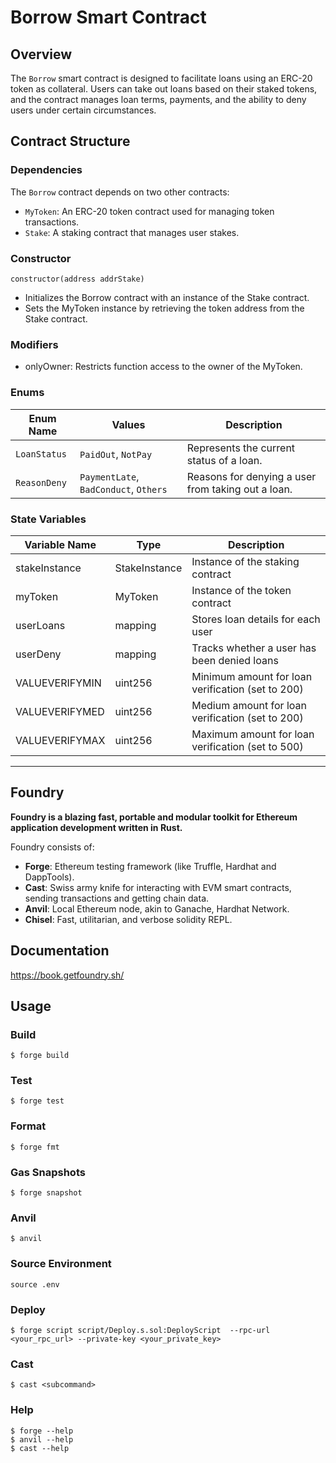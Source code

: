 # Borrow Smart Contract

## Overview

The `Borrow` smart contract is designed to facilitate loans using an ERC-20 token as collateral. Users can take out loans based on their staked tokens, and the contract manages loan terms, payments, and the ability to deny users under certain circumstances.

## Contract Structure

### Dependencies

The `Borrow` contract depends on two other contracts:
- `MyToken`: An ERC-20 token contract used for managing token transactions.
- `Stake`: A staking contract that manages user stakes.

### Constructor

```solidity
constructor(address addrStake)
```

- Initializes the Borrow contract with an instance of the Stake contract.
- Sets the MyToken instance by retrieving the token address from the Stake contract.

### Modifiers
- onlyOwner: Restricts function access to the owner of the MyToken.

### Enums
| Enum Name      | Values | Description |
| ----------- | ----------- | ----------- |
| `LoanStatus`| `PaidOut`, `NotPay` | Represents the current status of a loan.
| `ReasonDeny`| `PaymentLate`, `BadConduct`, `Others` | Reasons for denying a user from taking out a loan.

### State Variables
|Variable Name	|Type	|Description|
| ----------- | ----------- | ----------- |
|stakeInstance	|StakeInstance	|Instance of the staking contract|
|myToken	|MyToken|	Instance of the token contract|
|userLoans	|mapping|	Stores loan details for each user|
|userDeny	|mapping|	Tracks whether a user has been denied loans|
|VALUEVERIFYMIN	|uint256|	Minimum amount for loan verification (set to 200)|
|VALUEVERIFYMED	|uint256|	Medium amount for loan verification (set to 200)|
|VALUEVERIFYMAX	|uint256|	Maximum amount for loan verification (set to 500)|

---

## Foundry

**Foundry is a blazing fast, portable and modular toolkit for Ethereum application development written in Rust.**

Foundry consists of:

- **Forge**: Ethereum testing framework (like Truffle, Hardhat and DappTools).
- **Cast**: Swiss army knife for interacting with EVM smart contracts, sending transactions and getting chain data.
- **Anvil**: Local Ethereum node, akin to Ganache, Hardhat Network.
- **Chisel**: Fast, utilitarian, and verbose solidity REPL.

## Documentation

https://book.getfoundry.sh/

## Usage

### Build

```shell
$ forge build
```

### Test

```shell
$ forge test
```

### Format

```shell
$ forge fmt
```

### Gas Snapshots

```shell
$ forge snapshot
```

### Anvil

```shell
$ anvil
```

### Source Environment
```shell
source .env
```

### Deploy

```shell
$ forge script script/Deploy.s.sol:DeployScript  --rpc-url <your_rpc_url> --private-key <your_private_key>
```

### Cast

```shell
$ cast <subcommand>
```

### Help

```shell
$ forge --help
$ anvil --help
$ cast --help
```
